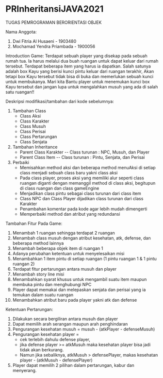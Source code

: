 # PRInheritansiJAVA2021

TUGAS PEMROGRAMAN BERORIENTASI OBJEK

Nama Anggota:
1. Dwi Fitria Al Husaeni	- 1903480
2. Mochamad Yendra Priambada 	- 1900056

Introduction Game:
Terdapat sebuah player yang disekap pada sebuah rumah tua.
Ia harus melalui dua buah ruangan untuk dapat keluar dari rumah tersebut.
Terdapat beberapa item yang harus ia dapatkan. Salah satunya adalah box Kayu
yang berisi kunci pintu keluar dari ruangan terakhir, Akan tetapi box Kayu
tersebut tidak bisa di buka dan memerlukan sebuah kunci untuk membukanya. 
Mari kita Bantu player untuk menemukan kunci box Kayu tersebut dan jangan
lupa untuk mengalahkan musuh yang ada di salah satu ruangan!!

Deskripsi modifikasi/tambahan dari kode sebelumnya:
1. Tambahan Class
   - Class Aksi 
   - Class Karakter
   - Class Musuh
   - Class Perisai
   - Class Pertarungan
   - Class Senjata
2. Tambahan Inheritance
   - Parent Class Karakter
     -- Class turunan : NPC, Musuh, dan Player
   - Parent Class Item
     -- Class turunan : Pintu, Senjata, dan Perisai
3. Perbaiki
   - Memisahkan method aksi dan beberapa method menuAksi di setiap class 
     menjadi sebuah class baru yakni class aksi
   - Pada class player, proses aksi yang memiliki alur 
     seperti class ruangan diganti dengan memanggil 
     method di class aksi, begitupun di class ruangan dan class gameEngine
   - Menjadikan class pintu sebagai class turunan dari class item
   - Class NPC dan Class Player dijadikan class turunan dari class Karakter
   - Penambahan komentar pada kode agar lebih mudah dimengerti
   - Memperbaiki method dan atribut yang redundansi

Tambahan Fitur Pada Game:
1. Menambah 1 ruangan sehingga terdapat 2 ruangan
2. Menambah class musuh dengan atribut kesehatan, atk, defense, dan beberapa method lainnya
3. Menambah beberapa objek item di ruangan 1 
4. Adanya perubahan ketentuan untuk menyelesaikan misi
5. Menambahkan 1 item pintu di setiap ruangan (1 pintu ruangan 1 & 1 pintu ruangan 2)
6. Terdapat fitur pertarungan antara musuh dan player
7. Menambah story line misi
8. Menambahkan syarat khusus untuk mengambil suatu item maupun membuka pintu dan menghubungi NPC
9. Player dapat memakai dan melepaskan senjata dan perisai yang ia temukan dalam suatu ruangan
10. Menambahkan atribut baru pada player yakni atk dan defense

Ketentuan Pertarungan:
1. Dilakukan secara bergiliran antara musuh dan player
2. Dapat memilih arah serangan maupun arah penghindaran
3. Pengurangan kesehatan musuh = musuh - (atkPlayer - defenseMusuh)
4. Pengurangan kesehatan player = 
   - cek terlebih dahulu defense player, 
   - jika defense player >= atkMusuh maka kesehatan 
     player bisa jadi tidak akan berkurang.
   - Namun jika sebaliknya, atkMusuh > defensePlayer, makas
     kesehatan player - (atkMusuh - defensePlayer)
5. Player dapat memilih 2 pilihan dalam pertarungan, kabur dan menyerang.
